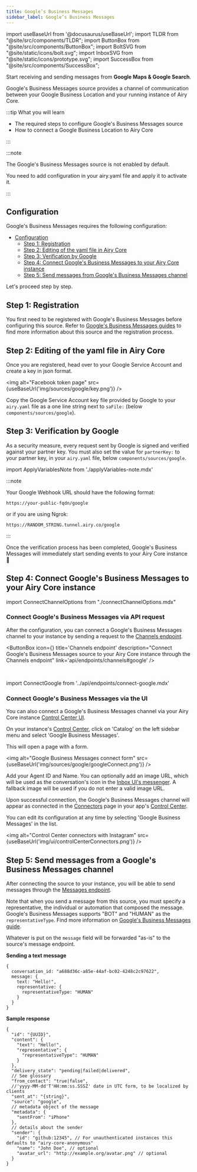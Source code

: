```yaml
---
title: Google’s Business Messages
sidebar_label: Google’s Business Messages
---
```


import useBaseUrl from '@docusaurus/useBaseUrl';
import TLDR from "@site/src/components/TLDR";
import ButtonBox from "@site/src/components/ButtonBox";
import BoltSVG from "@site/static/icons/bolt.svg";
import InboxSVG from "@site/static/icons/prototype.svg";
import SuccessBox from "@site/src/components/SuccessBox";

<TLDR>

Start receiving and sending messages from **Google Maps & Google Search**.

</TLDR>

Google's Business Messages source provides a channel of communication between your Google
Business Location and your running instance of Airy Core.

:::tip What you will learn

- The required steps to configure Google's Business Messages source
- How to connect a Google Business Location to Airy Core

:::

:::note

The Google's Business Messages source is not enabled by default.

You need to add configuration in your airy.yaml file and apply it to activate it.

:::

## Configuration

Google's Business Messages requires the following configuration:

- [Configuration](#configuration)
  - [Step 1: Registration](#step-1-registration)
  - [Step 2: Editing of the yaml file in Airy Core](#step-2-editing-of-the-yaml-file-in-airy-core)
  - [Step 3: Verification by Google](#step-3-verification-by-google)
  - [Step 4: Connect Google's Business Messages to your Airy Core instance](#step-4-connect-googles-business-messages-to-your-airy-core-instance)
  - [Step 5: Send messages from Google's Business Messages channel](#step-5-send-messages-from-a-googles-business-messages-channel)

Let's proceed step by step.

## Step 1: Registration

You first need to be registered with Google's Business Messages before
configuring this source. Refer to [Google's Business Messages
guides](https://developers.google.com/business-communications/business-messages/guides)
to find more information about this source and the registration process.

## Step 2: Editing of the yaml file in Airy Core

Once you are registered, head over to your Google Service Account and create a key in json format.

<img alt="Facebook token page" src={useBaseUrl('img/sources/google/key.png')} />

Copy the Google Service Account key file provided by Google to
your `airy.yaml` file as a one line string next to `saFile:` (below `components/sources/google`).

## Step 3: Verification by Google

As a security measure, every request sent by Google is signed and verified
against your partner key. You must also set the value for `partnerKey:` to your partner key,
in your `airy.yaml` file, below `components/sources/google`.

import ApplyVariablesNote from './applyVariables-note.mdx'

<ApplyVariablesNote />

:::note

Your Google Webhook URL should have the following format:

```
https://your-public-fqdn/google
```

or if you are using Ngrok:

```
https://RANDOM_STRING.tunnel.airy.co/google
```

:::

<SuccessBox>

Once the verification process has been completed, Google's Business Messages will immediately start sending events to your Airy Core instance 🎉

</SuccessBox>

## Step 4: Connect Google's Business Messages to your Airy Core instance

import ConnectChannelOptions from "./connectChannelOptions.mdx"

<ConnectChannelOptions />

### Connect Google's Business Messages via API request

After the configuration, you can connect a Google's Business Messages channel to your instance by sending a request to the [Channels endpoint](/api/endpoints/channels#google).

<ButtonBox
icon={<BoltSVG />}
title='Channels endpoint'
description="Connect Google's Business Messages source to your Airy Core instance through the Channels endpoint"
link='api/endpoints/channels#google'
/>

<br/>

import ConnectGoogle from '../api/endpoints/connect-google.mdx'

<ConnectGoogle />

### Connect Google's Business Messages via the UI

You can also connect a Google's Business Messages channel via your Airy Core instance [Control Center UI](/ui/control-center/introduction).

On your instance's [Control Center](/ui/control-center/introduction), click on 'Catalog' on the left sidebar menu and select 'Google Business Messages'.

This will open a page with a form.

<img alt="Google Business Messages connect form" src={useBaseUrl('img/sources/google/googleConnect.png')} />

Add your Agent ID and Name. You can optionally add an image URL, which will be used as the conversation's icon in the [Inbox UI's messenger](/ui/inbox/messenger). A fallback image will be used if you do not enter a valid image URL.

Upon successful connection, the Google's Business Messages channel will appear as connected in the [Connectors](/ui/control-center/connectors) page in your app's [Control Center](/ui/control-center/introduction).

You can edit its configuration at any time by selecting 'Google Business Messages' in the list.

<img alt="Control Center connectors with Instagram" src={useBaseUrl('img/ui/controlCenterConnectors.png')} />

## Step 5: Send messages from a Google's Business Messages channel

After connecting the source to your instance, you will be able to send messages through the [Messages endpoint](/api/endpoints/messages#send).

Note that when you send a message from this source, you must specify a representative, the individual or automation that composed the message.
Google's Business Messages supports "BOT" and "HUMAN" as the `representativeType`. Find more information on [Google's Business Messages guide](https://developers.google.com/business-communications/business-messages/guides/build/send).

Whatever is put on the `message` field will be forwarded "as-is" to the source's message endpoint.

**Sending a text message**

```json5
{
  conversation_id: "a688d36c-a85e-44af-bc02-4248c2c97622",
  message: {
    text: "Hello!",
    representative: {
      representativeType: "HUMAN"
    }
  }
}
```

**Sample response**

```json5
{
  "id": "{UUID}",
  "content": {
    "text": "Hello!",
    "representative": {
      "representativeType": "HUMAN"
    }
  },
  "delivery_state": "pending|failed|delivered",
  // See glossary
  "from_contact": "true|false",
  //'yyyy-MM-dd'T'HH:mm:ss.SSSZ' date in UTC form, to be localized by clients
  "sent_at": "{string}",
  "source": "google",
  // metadata object of the message
  "metadata": {
    "sentFrom": "iPhone"
  },
  // details about the sender
  "sender": {
    "id": "github:12345", // For unauthenticated instances this defaults to "airy-core-anonymous"
    "name": "John Doe", // optional
    "avatar_url": "http://example.org/avatar.png" // optional
  }
}
```
